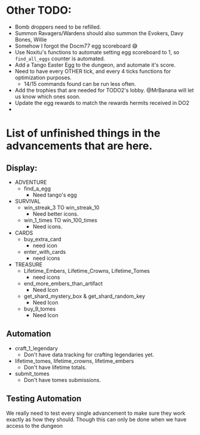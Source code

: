 # Other TODO:
 - Bomb droppers need to be refilled.
 - Summon Ravagers/Wardens should also summon the Evokers, Davy Bones, Willie
 - Somehow I forgot the Docm77 egg scoreboard 😅
 - Use Noxitu's functions to automate setting egg scoreboard to 1, so `find_all_eggs` counter is automated.
 - Add a Tango Easter Egg to the dungeon, and automate it's score.
 - Need to have every OTHER tick, and every 4 ticks functions for optimization purposes.
    - 14/15 commands found can be run less often.
 - Add the trophies that are needed for TODO2's lobby. @MrBanana will let us know which ones soon.
 - Update the egg rewards to match the rewards hermits received in DO2
 - 
# List of unfinished things in the advancements that are here.


## Display:
 - ADVENTURE
   - find_a_egg
     - Need tango's egg
 - SURVIVAL
   - win_streak_3 TO win_streak_10
       - Need better icons.
   - win_1_times TO win_100_times
       - Need icons.
 - CARDS
     - buy_extra_card
       - need icon
     - enter_with_cards
       - need icons
 - TREASURE
   - Lifetime_Embers, Lifetime_Crowns, Lifetime_Tomes
     - need icons
   - end_more_embers_than_artifact
     - Need Icon
   - get_shard_mystery_box & get_shard_random_key
     - Need Icon
   - buy_9_tomes
     - Need Icon
   


## Automation
 - craft_1_legendary
      - Don't have data tracking for crafting legendaries yet.
 - lifetime_tomes, lifetime_crowns, lifetime_embers
   - Don't have lifetime totals.
 - submit_tomes
   - Don't have tomes submissions.
 

## Testing Automation
We really need to test every single advancement to make sure they work exactly as how they should. Though this can only be done when we have access to the dungeon
